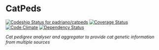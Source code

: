 CatPeds
==========
[![Codeship Status for padriano/catpeds](https://app.codeship.com/projects/70e530e0-c5e8-0134-b344-5e1bd76d6753/status?branch=master)](https://app.codeship.com/projects/198433)
[![Coverage Status](https://coveralls.io/repos/github/padriano/catpeds/badge.svg)](https://coveralls.io/github/padriano/catpeds)
[![Code Climate](https://codeclimate.com/github/padriano/catpeds/badges/gpa.svg)](https://codeclimate.com/github/padriano/catpeds)
[![Dependency Status](https://www.versioneye.com/user/projects/5889fba91618a7004ce168aa/badge.svg?style=flat)](https://www.versioneye.com/user/projects/5889fba91618a7004ce168aa)

*Cat pedigree analyser and aggregator to provide cat genetic information from multiple sources*
